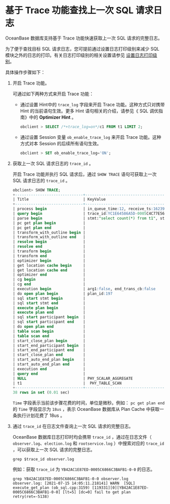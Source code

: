 基于 Trace 功能查找上一次 SQL 请求日志
==============================================

OceanBase 数据库支持基于 Trace 功能快速获取上一次 SQL 请求的完整日志。

为了便于查找目标 SQL 请求日志，您可提前通过设置日志打印级别来减少 SQL 模块之外的日志的打印。有关日志打印级别的相关设置请参见 [设置日志打印级别](../2.administrator-guide-log-print-level/2.set-the-log-print-level.md)。

具体操作步骤如下：

1. 开启 Trace 功能。

   可通过如下两种方式来开启 Trace 功能：

   * 通过设置 Hint[](https://open.oceanbase.com/docs/community/oceanbase-database/V3.1.0/optimizer-hint-1)中的 `trace_log` 字段来开启 Trace 功能。这种方式只对携带 Hint 的当前语句生效。更多 Hint 语句相关的介绍，请参见《 SQL 调优指南》中的 **Optimizer Hint** 。

     ```sql
     obclient > SELECT /*+trace_log=on*/c1 FROM t1 LIMIT 2;
     ```

   * 通过设置 Session 变量 `ob_enable_trace_log` 来开启 Trace 功能。这种方式对本 Session 的后续所有语句生效。

     ```sql
     obclient > SET ob_enable_trace_log='ON';
     ```

2. 获取上一次 SQL 请求日志的 `trace_id` 。

   开启 Trace 功能并执行 SQL 请求后，通过 `SHOW TRACE` 语句可获取上一次 SQL 请求日志的 `trace_id` 。

   ```sql
   obclient> SHOW TRACE;
   +------------------------------+----------------------------------------------------------------------------+------+
   | Title                        | KeyValue                                                                   | Time |
   +------------------------------+----------------------------------------------------------------------------+------+
   | process begin                | in_queue_time:12, receive_ts:1623988240448815, enqueue_ts:1623988240448816 | 0    |
   | query begin                  | trace_id:YC1E64586A5D-0005C4C77E56FA98                                     | 2    |
   | parse begin                  | stmt:"select count(*) from t1", stmt_len:23                                | 49   |
   | pc get plan begin            |                                                                            | 7    |
   | pc get plan end              |                                                                            | 18   |
   | transform_with_outline begin |                                                                            | 2    |
   | transform_with_outline end   |                                                                            | 45   |
   | resolve begin                |                                                                            | 22   |
   | resolve end                  |                                                                            | 130  |
   | transform begin              |                                                                            | 40   |
   | transform end                |                                                                            | 138  |
   | optimizer begin              |                                                                            | 2    |
   | get location cache begin     |                                                                            | 96   |
   | get location cache end       |                                                                            | 108  |
   | optimizer end                |                                                                            | 272  |
   | cg begin                     |                                                                            | 0    |
   | cg end                       |                                                                            | 984  |
   | execution begin              | arg1:false, end_trans_cb:false                                             | 78   |
   | do open plan begin           | plan_id:197                                                                | 29   |
   | sql start stmt begin         |                                                                            | 1    |
   | sql start stmt end           |                                                                            | 1    |
   | execute plan begin           |                                                                            | 0    |
   | execute plan end             |                                                                            | 9    |
   | sql start participant begin  |                                                                            | 0    |
   | sql start participant end    |                                                                            | 1    |
   | do open plan end             |                                                                            | 0    |
   | table scan begin             |                                                                            | 11   |
   | table scan end               |                                                                            | 42   |
   | start_close_plan begin       |                                                                            | 1344 |
   | start_end_participant begin  |                                                                            | 13   |
   | start_end_participant end    |                                                                            | 1    |
   | start_close_plan end         |                                                                            | 1    |
   | start_auto_end_plan begin    |                                                                            | 2    |
   | start_auto_end_plan end      |                                                                            | 1    |
   | execution end                |                                                                            | 2    |
   | query end                    |                                                                            | 52   |
   | NULL                         | PHY_SCALAR_AGGREGATE                                                       |      |
   | t1                           |  PHY_TABLE_SCAN                                                            |      |
   +------------------------------+----------------------------------------------------------------------------+------+
   38 rows in set (0.01 sec)
   ```

   `Time` 字段表示当前该步骤花费的时间，单位是微秒。例如： `pc get plan end` 的 `Time` 字段显示为 `18us` ，表示 OceanBase 数据库从 Plan Cache 中获取一条执行计划花费了 18us 。

3. 通过 `trace_id` 在日志文件查询上一次 SQL 请求的完整日志。

   OceanBase 数据库日志打印时均会携带 `trace_id` ，通过在日志文件（ `observer.log`、`election.log` 和 `rootservice.log` ）中搜索对应的 `trace_id` ，可以获取上一次 SQL 请求的完整日志。

   ```shell
   grep $trace_id observer.log
   ```

   例如：获取 `trace_id` 为 `YB42AC1E87ED-0005C6866C3BAFB1-0-0` 的日志。

   ```shell
   grep YB42AC1E87ED-0005C6866C3BAFB1-0-0 observer.log
   observer.log: [2021-07-15 14:05:11.218141] WARN  [SQL] execute_get_plan (ob_sql.cpp:3159) [119331][0][YB42AC1E87ED-0005C6866C3BAFB1-0-0] [lt=5] [dc=0] fail to get plan retry(ret=-5138)
   ```
